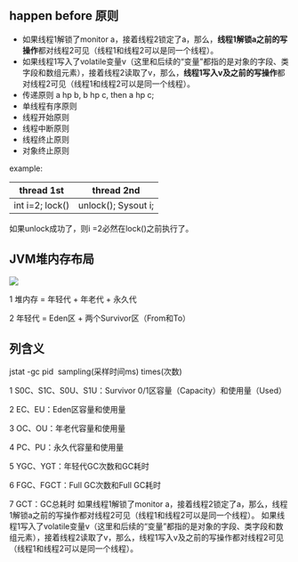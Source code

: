 ## happen before 原则

* 如果线程1解锁了monitor a，接着线程2锁定了a，那么，**线程1解锁a之前的写操作**都对线程2可见（线程1和线程2可以是同一个线程）。
* 如果线程1写入了volatile变量v（这里和后续的“变量”都指的是对象的字段、类字段和数组元素），接着线程2读取了v，那么，**线程1写入v及之前的写操作**都对线程2可见（线程1和线程2可以是同一个线程）。
* 传递原则 a hp b, b hp c, then a hp c;
* 单线程有序原则
* 线程开始原则
* 线程中断原则
* 线程终止原则
* 对象终止原则

example: 

|thread 1st|thread 2nd|
|---|---|
|int i=2; lock()|unlock(); Sysout i;|

如果unlock成功了，则i =2必然在lock()之前执行了。


## JVM堆内存布局

![](http://static.open-open.com/lib/uploadImg/20140128/20140128214841_435.jpg)


1	堆内存 = 年轻代 + 年老代 + 永久代

2	年轻代 = Eden区 + 两个Survivor区（From和To）

## 列含义

jstat -gc pid  sampling(采样时间ms) times(次数)

1	S0C、S1C、S0U、S1U：Survivor 0/1区容量（Capacity）和使用量（Used） 

2	EC、EU：Eden区容量和使用量

3	OC、OU：年老代容量和使用量

4	PC、PU：永久代容量和使用量

5	YGC、YGT：年轻代GC次数和GC耗时

6	FGC、FGCT：Full GC次数和Full GC耗时

7	GCT：GC总耗时
如果线程1解锁了monitor a，接着线程2锁定了a，那么，线程1解锁a之前的写操作都对线程2可见（线程1和线程2可以是同一个线程）。
如果线程1写入了volatile变量v（这里和后续的“变量”都指的是对象的字段、类字段和数组元素），接着线程2读取了v，那么，线程1写入v及之前的写操作都对线程2可见（线程1和线程2可以是同一个线程）。
